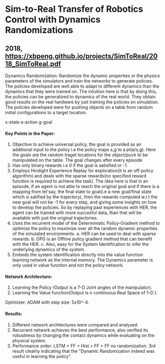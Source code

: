 # Sim-to-Real Transfer of Robotics Control with Dynamics Randomizations 
## 2018, https://xbpeng.github.io/projects/SimToReal/2018_SimToReal.pdf

Dynamics Randomization: Randomize the dynamic properties or the physics parameters of the simulators and train the networks to generate policies. The policies developed are well able to adapt to different dynamics than the dynamics that they were trained on. The intuition here is that by doing this, the policies can be generalized to dynamics of the real world. They obtain good results on the real hardware by just training the policies on simulation. The policies developed were for pushing objects on a table from random initial configurations to a target location.

s-state
a-action
g-goal

#### Key Points in the Paper:
1. Objective to achieve universal policy, the goal is provided as an additional input to the policy i.e the policy maps s,g to a pi(a/s,g). Here the goals are the random traget locations for the object/puck to be manipulated on the table. The goal changes after every episode
2. Has only binary rewards i.e *0* if the goal is satisfied or -1.
3. Employs Hindight Experience Replay for exploration(it is an off-policy algorithm) and deals with the sparse rewards(no specified reward function is required to achieve the task). The idea here is that in an episode, if an agent is not able to reach the original goal and if there is a mapping from let'say, the final state to goal(i.e a new goal/final state which is satified by the trajectory), then the rewards computed w.r.t the new goal will not be -1 for every step, and giving some insights on how to develop the policies. So by replaying past experiences with HER, the agent can be trained with more succesful data, than that will be available with just the original trajectories.
4. Uses the recurrent model of the Deterministic Policy-Gradient method to optimize the policy to maximize over all the random dynamic properties of the simulated environments. 
a. HER can be used to deal with sparse rewards.
b. DPG is an Offline policy gradient method that can benefit with the HER.
c. Also, easy for the System Identification to infer the underlying dynamics of the system.
5. Embeds the system identification directly into the value function learning network as the internal memory. The Dynamics parameter is only used in value function and not the policy network.


#### Network Architecture:

1. Learning the Policy (Output is a 7-D Joint angles of the manipulator).
2. Learning the Value function(Output is n continuous Real Space of 1-D ).

Optimizer: ADAM with step size: 5x10^-4.

#### Results:
1. Different network architectures were compared and analysed.
2. Recurrent network achieves the best performance, also verified its robustness by changing the contact dynamics while evaluating on the physical system.
3. Performance order: LSTM > FF + Hist > FF > FF no randomization.
3rd result clealrly indicating that the "Dynamic Randomization indeed was useful in learning the policy".









